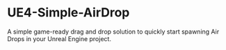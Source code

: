 # UE4-Simple-AirDrop
A simple game-ready drag and drop solution to quickly start spawning Air Drops in your Unreal Engine project.
